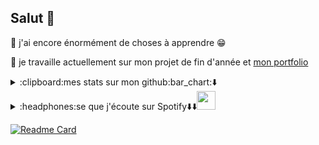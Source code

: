 ## Salut 👋

<!--
**ay-belbachir/ay-belbachir** is a ✨ _special_ ✨ repository because its `README.md` (this file) appears on your GitHub profile.

Here are some ideas to get you started:

🔭 I’m currently working on ...
- 🌱 I’m currently learning ...
- 👯 I’m looking to collaborate on ...
- 🤔 I’m looking for help with ...
- 💬 Ask me about ...
- 📫 How to reach me: ...
- 😄 Pronouns: ...
- ⚡ Fun fact: ...
-->

<i class="fa-brands fa-spotify"></i>

 :seedling:  j'ai encore énormément de choses à apprendre :grin:

:telescope: je travaille actuellement sur mon projet de fin d'année et [mon portfolio](https://github.com/ay-belbachir/portefolio_Ayoub_Belbachir_SIO_SISR)



<details><summary>:clipboard:mes stats sur mon github:bar_chart:⬇️</summary>


[![Anurag's GitHub stats](https://github-readme-stats.vercel.app/api?username=ay-belbachir)](https://github.com/ay-belbachir/github-readme-stats)
[![Top Langs](https://github-readme-stats.vercel.app/api/top-langs/?username=ay-belbachir)](https://github.com/ay-belbachir/github-readme-stats&theme=radical)


</details>

<details><summary>:headphones:se que j'écoute sur Spotify⬇️⬇️<img src="https://raw.githubusercontent.com/FortAwesome/Font-Awesome/2360bd54ca4abe8e013d424e6679a397e9b717c8/svgs/brands/spotify.svg" width="30" height="30"  background="red"> </summary>

[![Spotify](https://spotify-now-playing-azure-xi.vercel.app/api/spotify)](https://open.spotify.com/user/s1uhanss3zqunmbbbf7hk2x32)
  </details>
  
  
[![Readme Card](https://github-readme-stats.vercel.app/api/pin/?username=ay-belbachir&repo=SCRIPT_AD_NPS)](https://github.com/ay-belbachir/SCRIPT_AD_NPS?target=_blank)

